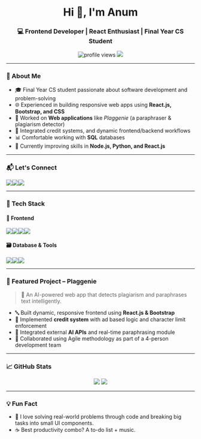 <h1 align="center">Hi 👋, I'm Anum</h1>
<h3 align="center">💻 Frontend Developer | React Enthusiast | Final Year CS Student</h3>

<p align="center">
  <img src="https://komarev.com/ghpvc/?username=anum-dev&label=Profile%20views&color=0e75b6&style=flat" alt="profile views" />
  <img src="https://readme-typing-svg.demolab.com/?lines=Frontend+Integrator+&+React.js+Developer;Building+AI-powered+Web+Apps;Learning+Daily+to+Build+Better+UIs&center=true&width=500&height=25" />
</p>

---

### 🚀 About Me

- 🎓 Final Year CS student passionate about software development and problem-solving
- 🌐 Experienced in building responsive web apps using **React.js, Bootstrap, and CSS**
- 🤖 Worked on **Web applications** like *Plaggenie* (a paraphraser & plagiarism detector)
- 🔄 Integrated credit systems, and dynamic frontend/backend workflows
- 📊 Comfortable working with **SQL** databases
- 🧠 Currently improving skills in **Node.js, Python, and React.js**

---

### 📬 Let's Connect

<p align="left">
  <a href="mailto:anumtariq685@gmail.com"><img src="https://img.shields.io/badge/email-%23D14836.svg?&style=for-the-badge&logo=gmail&logoColor=white" /></a><a href="https://www.linkedin.com/in/anum-tariq-9a60821bb"><img src="https://img.shields.io/badge/linkedin-%230077B5.svg?&style=for-the-badge&logo=linkedin&logoColor=white" /></a><a href="https://github.com/aanumtariq"><img src="https://img.shields.io/badge/github-%2312100E.svg?&style=for-the-badge&logo=github&logoColor=white" /></a>
</p>

---

### 🧠 Tech Stack

#### 🚀 Frontend
<p>
  <img src="https://img.shields.io/badge/React-20232A?style=for-the-badge&logo=react&logoColor=61DAFB" /><img src="https://img.shields.io/badge/Bootstrap-7952B3?style=for-the-badge&logo=bootstrap&logoColor=white" /><img src="https://img.shields.io/badge/CSS3-1572B6?style=for-the-badge&logo=css3&logoColor=white" /><img src="https://img.shields.io/badge/JavaScript-F7DF1E?style=for-the-badge&logo=javascript&logoColor=black" />
</p>

#### 🗃️ Database & Tools
<p>
  <img src="https://img.shields.io/badge/MySQL-00758F?style=for-the-badge&logo=mysql&logoColor=white" /><img src="https://img.shields.io/badge/Git-F05032?style=for-the-badge&logo=git&logoColor=white" /><img src="https://img.shields.io/badge/Postman-FF6C37?style=for-the-badge&logo=postman&logoColor=white" />
</p>

---

### 🌟 Featured Project – **Plaggenie**

> 🧠 An AI-powered web app that detects plagiarism and paraphrases text intelligently.

- 🔤 Built dynamic, responsive frontend using **React.js & Bootstrap**
- 🎯 Implemented **credit system** with ad based logic and character limit enforcement
- 🔌 Integrated external **AI APIs** and real-time paraphrasing module
- 📁 Collaborated using Agile methodology as part of a 4-person development team

---

### 📈 GitHub Stats

<p align="center">
  <img src="https://github-readme-stats.vercel.app/api?username=anum-dev&show_icons=true&theme=tokyonight" />
  <img src="https://github-readme-stats.vercel.app/api/top-langs/?username=anum-dev&layout=compact&theme=tokyonight" />
</p>

---

### 💡 Fun Fact

- 🧩 I love solving real-world problems through code and breaking big tasks into small UI components.
- ☕ Best productivity combo? A to-do list + music.

